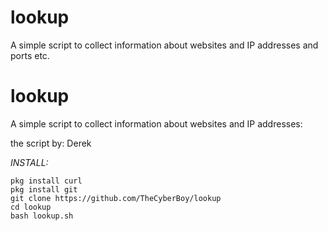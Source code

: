 # lookup
A simple script to collect information about websites and IP addresses and ports etc.
# lookup

A simple script to collect information about websites and IP addresses:

the script by: Derek

*INSTALL:*
```
pkg install curl
pkg install git
git clone https://github.com/TheCyberBoy/lookup
cd lookup
bash lookup.sh
```
